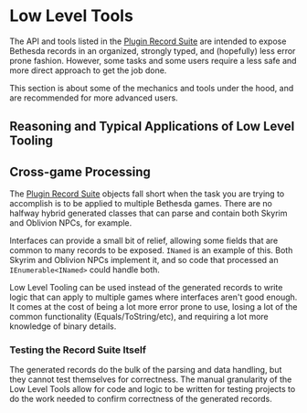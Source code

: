# Low Level Tools
The API and tools listed in the [Plugin Record Suite](../plugins/index.md) are intended to expose Bethesda records in an organized, strongly typed, and (hopefully) less error prone fashion.  However, some tasks and some users require a less safe and more direct approach to get the job done.

This section is about some of the mechanics and tools under the hood, and are recommended for more advanced users.

## Reasoning and Typical Applications of Low Level Tooling
## Cross-game Processing
The [Plugin Record Suite](../plugins/index.md) objects fall short when the task you are trying to accomplish is to be applied to multiple Bethesda games.  There are no halfway hybrid generated classes that can parse and contain both Skyrim and Oblivion NPCs, for example.

Interfaces can provide a small bit of relief, allowing some fields that are common to many records to be exposed.  `INamed` is an example of this.  Both Skyrim and Oblivion NPCs implement it, and so code that processed an `IEnumerable<INamed>` could handle both.

Low Level Tooling can be used instead of the generated records to write logic that can apply to multiple games where interfaces aren't good enough.  It comes at the cost of being a lot more error prone to use, losing a lot of the common functionality (Equals/ToString/etc), and requiring a lot more knowledge of binary details.

### Testing the Record Suite Itself
The generated records do the bulk of the parsing and data handling, but they cannot test themselves for correctness.  The manual granularity of the Low Level Tools allow for code and logic to be written for testing projects to do the work needed to confirm correctness of the generated records.
